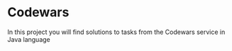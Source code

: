 # Codewars

In this project you will find solutions to tasks from the Codewars service in Java language
